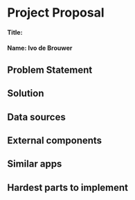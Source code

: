 # Project Proposal
#### Title:
#### Name: Ivo de Brouwer


## Problem Statement
	
	
## Solution
	
	
## Data sources

## External components

## Similar apps

## Hardest parts to implement
